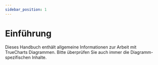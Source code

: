 ```yaml
---
sidebar_position: 1
---
```


# Einführung

Dieses Handbuch enthält allgemeine Informationen zur Arbeit mit TrueCharts Diagrammen. Bitte überprüfen Sie auch immer die Diagramm-spezifischen Inhalte.
